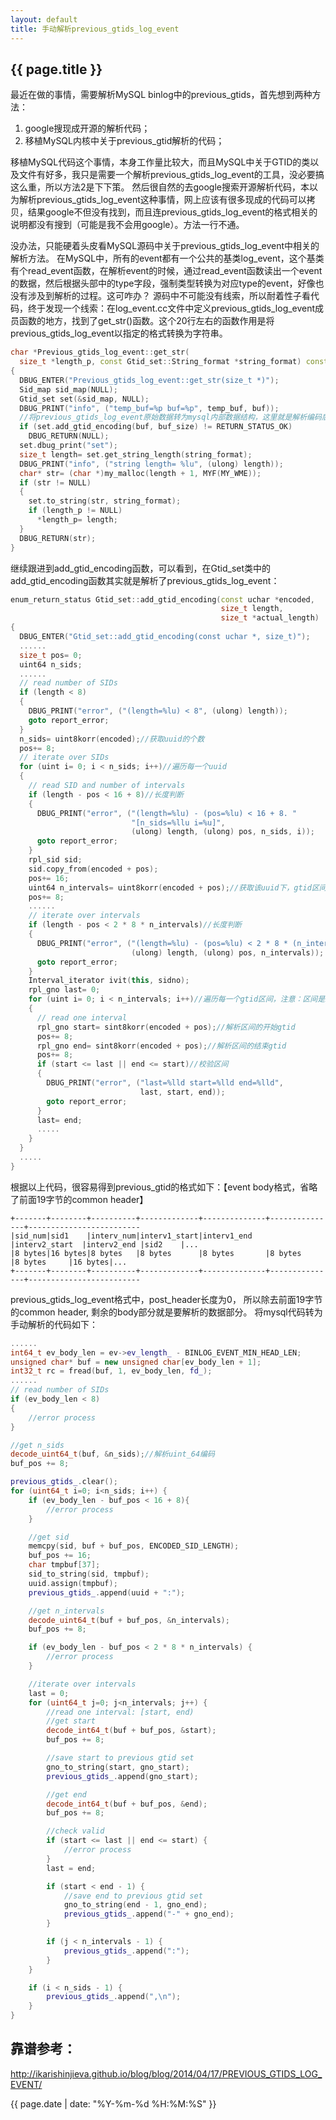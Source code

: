 ```yaml
---
layout: default
title: 手动解析previous_gtids_log_event
---
```


## {{ page.title }}

最近在做的事情，需要解析MySQL binlog中的previous_gtids，首先想到两种方法：
1. google搜现成开源的解析代码；
2. 移植MySQL内核中关于previous_gtid解析的代码；

移植MySQL代码这个事情，本身工作量比较大，而且MySQL中关于GTID的类以及文件有好多，我只是需要一个解析previous_gtids_log_event的工具，没必要搞这么重，所以方法2是下下策。
然后很自然的去google搜索开源解析代码，本以为解析previous_gtids_log_event这种事情，网上应该有很多现成的代码可以拷贝，结果google不但没有找到，而且连previous_gtids_log_event的格式相关的说明都没有搜到（可能是我不会用google）。方法一行不通。

没办法，只能硬着头皮看MySQL源码中关于previous_gtids_log_event中相关的解析方法。
在MySQL中，所有的event都有一个公共的基类log_event，这个基类有个read_event函数，在解析event的时候，通过read_event函数读出一个event的数据，然后根据头部中的type字段，强制类型转换为对应type的event，好像也没有涉及到解析的过程。这可咋办？
源码中不可能没有线索，所以耐着性子看代码，终于发现一个线索：在log_event.cc文件中定义previous_gtids_log_event成员函数的地方，找到了get_str()函数。这个20行左右的函数作用是将previous_gtids_log_event以指定的格式转换为字符串。

```cpp
char *Previous_gtids_log_event::get_str(
  size_t *length_p, const Gtid_set::String_format *string_format) const
{
  DBUG_ENTER("Previous_gtids_log_event::get_str(size_t *)");
  Sid_map sid_map(NULL);
  Gtid_set set(&sid_map, NULL);
  DBUG_PRINT("info", ("temp_buf=%p buf=%p", temp_buf, buf));
  //将previous_gtids_log_event原始数据转为mysql内部数据结构，这里就是解析编码后的数据
  if (set.add_gtid_encoding(buf, buf_size) != RETURN_STATUS_OK)
    DBUG_RETURN(NULL);
  set.dbug_print("set");
  size_t length= set.get_string_length(string_format);
  DBUG_PRINT("info", ("string length= %lu", (ulong) length));
  char* str= (char *)my_malloc(length + 1, MYF(MY_WME));
  if (str != NULL)
  {
    set.to_string(str, string_format);
    if (length_p != NULL)
      *length_p= length;
  }
  DBUG_RETURN(str);
}
```

继续跟进到add_gtid_encoding函数，可以看到，在Gtid_set类中的add_gtid_encoding函数其实就是解析了previous_gtids_log_event：

```cpp
enum_return_status Gtid_set::add_gtid_encoding(const uchar *encoded,
                                               size_t length,
                                               size_t *actual_length)
{
  DBUG_ENTER("Gtid_set::add_gtid_encoding(const uchar *, size_t)");
  ......
  size_t pos= 0;
  uint64 n_sids;
  ......
  // read number of SIDs
  if (length < 8)
  {
    DBUG_PRINT("error", ("(length=%lu) < 8", (ulong) length));
    goto report_error;
  }
  n_sids= uint8korr(encoded);//获取uuid的个数
  pos+= 8;
  // iterate over SIDs
  for (uint i= 0; i < n_sids; i++)//遍历每一个uuid
  {
    // read SID and number of intervals
    if (length - pos < 16 + 8)//长度判断
    {
      DBUG_PRINT("error", ("(length=%lu) - (pos=%lu) < 16 + 8. "
                           "[n_sids=%llu i=%u]",
                           (ulong) length, (ulong) pos, n_sids, i));
      goto report_error;
    }
    rpl_sid sid;
    sid.copy_from(encoded + pos);
    pos+= 16;
    uint64 n_intervals= uint8korr(encoded + pos);//获取该uuid下，gtid区间的个数
    pos+= 8;
    ......
    // iterate over intervals
    if (length - pos < 2 * 8 * n_intervals)//长度判断
    {
      DBUG_PRINT("error", ("(length=%lu) - (pos=%lu) < 2 * 8 * (n_intervals=%llu)",
                           (ulong) length, (ulong) pos, n_intervals));
      goto report_error;
    }
    Interval_iterator ivit(this, sidno);
    rpl_gno last= 0;
    for (uint i= 0; i < n_intervals; i++)//遍历每一个gtid区间，注意：区间是左闭右开的 [start, end)
    {
      // read one interval
      rpl_gno start= sint8korr(encoded + pos);//解析区间的开始gtid
      pos+= 8;
      rpl_gno end= sint8korr(encoded + pos);//解析区间的结束gtid
      pos+= 8;
      if (start <= last || end <= start)//校验区间
      {
        DBUG_PRINT("error", ("last=%lld start=%lld end=%lld",
                             last, start, end));
        goto report_error;
      }
      last= end;
      .....
    }
  }
  .....
}
```

根据以上代码，很容易得到previous_gtid的格式如下：【event body格式，省略了前面19字节的common header】

```
+-------+--------+----------+-------------+--------------+---------------+-------------------------
|sid_num|sid1    |interv_num|interv1_start|interv1_end   |interv2_start  |interv2_end |sid2    |...
|8 bytes|16 bytes|8 bytes   |8 bytes      |8 bytes       |8 bytes        |8 bytes     |16 bytes|...
+-------+--------+----------+-------------+--------------+---------------+-------------------------
```

previous_gtids_log_event格式中，post_header长度为0， 所以除去前面19字节的common header, 剩余的body部分就是要解析的数据部分。
将mysql代码转为手动解析的代码如下：
```cpp
......
int64_t ev_body_len = ev->ev_length_ - BINLOG_EVENT_MIN_HEAD_LEN;
unsigned char* buf = new unsigned char[ev_body_len + 1];
int32_t rc = fread(buf, 1, ev_body_len, fd_);
......
// read number of SIDs
if (ev_body_len < 8)
{
    //error process
}

//get n_sids
decode_uint64_t(buf, &n_sids);//解析uint_64编码
buf_pos += 8;

previous_gtids_.clear();
for (uint64_t i=0; i<n_sids; i++) {
    if (ev_body_len - buf_pos < 16 + 8){
        //error process
    }

    //get sid
    memcpy(sid, buf + buf_pos, ENCODED_SID_LENGTH);
    buf_pos += 16;
    char tmpbuf[37];
    sid_to_string(sid, tmpbuf);
    uuid.assign(tmpbuf);
    previous_gtids_.append(uuid + ":");

    //get n_intervals
    decode_uint64_t(buf + buf_pos, &n_intervals);
    buf_pos += 8;

    if (ev_body_len - buf_pos < 2 * 8 * n_intervals) {
        //error process
    }

    //iterate over intervals
    last = 0;
    for (uint64_t j=0; j<n_intervals; j++) {
        //read one interval: [start, end)
        //get start
        decode_int64_t(buf + buf_pos, &start);
        buf_pos += 8;

        //save start to previous gtid set
        gno_to_string(start, gno_start);
        previous_gtids_.append(gno_start);

        //get end
        decode_int64_t(buf + buf_pos, &end);      
        buf_pos += 8;

        //check valid
        if (start <= last || end <= start) {
            //error process
        }
        last = end;

        if (start < end - 1) {
            //save end to previous gtid set
            gno_to_string(end - 1, gno_end);
            previous_gtids_.append("-" + gno_end);
        }

        if (j < n_intervals - 1) {
            previous_gtids_.append(":");
        }
    }

    if (i < n_sids - 1) {
        previous_gtids_.append(",\n");
    }
}
```

## 靠谱参考：
http://ikarishinjieva.github.io/blog/blog/2014/04/17/PREVIOUS_GTIDS_LOG_EVENT/

{{ page.date | date: "%Y-%m-%d %H:%M:%S" }}
